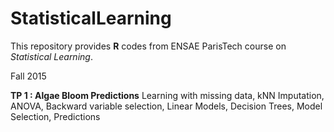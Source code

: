 # StatisticalLearning

This repository provides **R** codes from ENSAE ParisTech course on *Statistical Learning*. 

Fall 2015

**TP 1 : Algae Bloom Predictions** Learning with missing data, kNN Imputation, ANOVA, Backward variable selection, Linear Models, Decision Trees, Model Selection, Predictions
